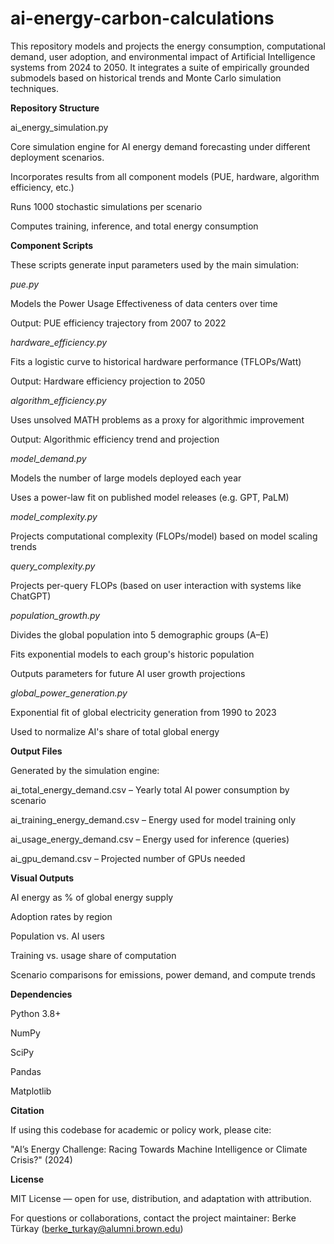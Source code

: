 # ai-energy-carbon-calculations

This repository models and projects the energy consumption, computational demand, user adoption, and environmental impact of Artificial Intelligence systems from 2024 to 2050. It integrates a suite of empirically grounded submodels based on historical trends and Monte Carlo simulation techniques.



**Repository Structure**

ai_energy_simulation.py

Core simulation engine for AI energy demand forecasting under different deployment scenarios.

Incorporates results from all component models (PUE, hardware, algorithm efficiency, etc.)

Runs 1000 stochastic simulations per scenario

Computes training, inference, and total energy consumption



**Component Scripts**

These scripts generate input parameters used by the main simulation:


_pue.py_

Models the Power Usage Effectiveness of data centers over time

Output: PUE efficiency trajectory from 2007 to 2022


_hardware_efficiency.py_

Fits a logistic curve to historical hardware performance (TFLOPs/Watt)

Output: Hardware efficiency projection to 2050


_algorithm_efficiency.py_

Uses unsolved MATH problems as a proxy for algorithmic improvement

Output: Algorithmic efficiency trend and projection


_model_demand.py_

Models the number of large models deployed each year

Uses a power-law fit on published model releases (e.g. GPT, PaLM)


_model_complexity.py_

Projects computational complexity (FLOPs/model) based on model scaling trends


_query_complexity.py_

Projects per-query FLOPs (based on user interaction with systems like ChatGPT)


_population_growth.py_

Divides the global population into 5 demographic groups (A–E)

Fits exponential models to each group's historic population

Outputs parameters for future AI user growth projections


_global_power_generation.py_

Exponential fit of global electricity generation from 1990 to 2023

Used to normalize AI's share of total global energy



**Output Files**

Generated by the simulation engine:

ai_total_energy_demand.csv – Yearly total AI power consumption by scenario

ai_training_energy_demand.csv – Energy used for model training only

ai_usage_energy_demand.csv – Energy used for inference (queries)

ai_gpu_demand.csv – Projected number of GPUs needed



**Visual Outputs**

AI energy as % of global energy supply

Adoption rates by region

Population vs. AI users

Training vs. usage share of computation

Scenario comparisons for emissions, power demand, and compute trends



**Dependencies**

Python 3.8+

NumPy

SciPy

Pandas

Matplotlib



**Citation**

If using this codebase for academic or policy work, please cite:

"AI’s Energy Challenge: Racing Towards Machine Intelligence or Climate Crisis?" (2024)



**License**

MIT License — open for use, distribution, and adaptation with attribution.

For questions or collaborations, contact the project maintainer: Berke Türkay (berke_turkay@alumni.brown.edu)
